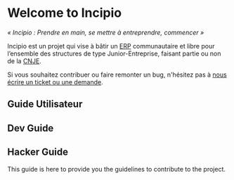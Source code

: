 # Welcome to Incipio

*« Incipio : Prendre en main, se mettre à entreprendre, commencer »*

Incipio est un projet qui vise à bâtir un [ERP](http://fr.wikipedia.org/wiki/Progiciel_de_gestion_int%C3%A9gr%C3%A9) communautaire et libre pour l’ensemble des structures de type Junior-Entreprise, faisant partie ou non de la [CNJE](http://www.junior-entreprises.com/).

Si vous souhaitez contribuer ou faire remonter un bug, n'hésitez pas à [nous écrire un ticket ou une demande](https://github.com/in6pio/Incipio/issues).


## Guide Utilisateur


## Dev Guide


## Hacker Guide

This guide is here to provide you the guidelines to contribute to the project.

